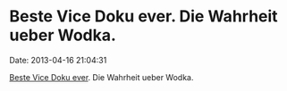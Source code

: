 Beste Vice Doku ever. Die Wahrheit ueber Wodka.
===============================================

Date: 2013-04-16 21:04:31

[Beste Vice Doku ever](https://www.youtube.com/watch?v=SR_37f6hHTE). Die
Wahrheit ueber Wodka.
